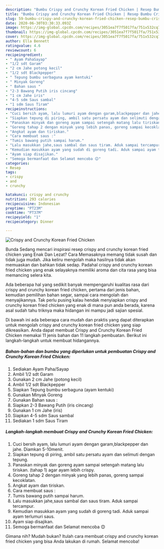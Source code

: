 ```yaml
---
description: "Bumbu Crispy and Crunchy Korean Fried Chicken | Resep Bumbu Crispy and Crunchy Korean Fried Chicken Yang Enak Dan Mudah"
title: "Bumbu Crispy and Crunchy Korean Fried Chicken | Resep Bumbu Crispy and Crunchy Korean Fried Chicken Yang Enak Dan Mudah"
slug: 59-bumbu-crispy-and-crunchy-korean-fried-chicken-resep-bumbu-crispy-and-crunchy-korean-fried-chicken-yang-enak-dan-mudah
date: 2020-06-30T03:30:33.093Z
image: https://img-global.cpcdn.com/recipes/3051ea7f7f5017fa/751x532cq70/crispy-and-crunchy-korean-fried-chicken-foto-resep-utama.jpg
thumbnail: https://img-global.cpcdn.com/recipes/3051ea7f7f5017fa/751x532cq70/crispy-and-crunchy-korean-fried-chicken-foto-resep-utama.jpg
cover: https://img-global.cpcdn.com/recipes/3051ea7f7f5017fa/751x532cq70/crispy-and-crunchy-korean-fried-chicken-foto-resep-utama.jpg
author: Ella Bennett
ratingvalue: 4.6
reviewcount: 6
recipeingredient:
- " Ayam PahaSayap"
- "1/2 sdt Garam"
- "2 cm Jahe potong kecil"
- "1/2 sdt Blackpepper"
- " Tepung bumbu serbaguna ayam kentuki"
- " Minyak Goreng"
- " Bahan saus "
- "2-3 Bawang Putih iris cincang"
- "1 cm Jahe iris"
- "4-5 sdm Saus sambal"
- "1 sdm Saus Tiram"
recipeinstructions:
- "Cuci bersih ayam, lalu lumuri ayam dengan garam,blackpepper dan jahe. Diamkan 5-10menit."
- "Siapkan tepung di piring, ambil satu persatu ayam dan selimuti dengan tepung."
- "Panaskan minyak dan goreng ayam sampai setengah matang lalu tiriskan. (tahap 1) agar ayam lebih crispy."
- "Goreng tahap 2 dengan minyak yang lebih panas, goreng sampai kecoklatan."
- "Angkat ayam dan tiriskan."
- "Cara membuat saus :"
- "Tumis bawang putih sampai harum."
- "Lalu masukkan jahe,saus sambal dan saus tiram. Aduk sampai tercampur."
- "Kemudian masukkan ayam yang sudah di goreng tadi. Aduk sampai ayam terlumuri saus."
- "Ayam siap disajikan."
- "Semoga bermanfaat dan Selamat mencoba 😊"
categories:
- Resep
tags:
- crispy
- and
- crunchy

katakunci: crispy and crunchy 
nutrition: 293 calories
recipecuisine: Indonesian
preptime: "PT23M"
cooktime: "PT37M"
recipeyield: "1"
recipecategory: Dinner

---
```



![Crispy and Crunchy Korean Fried Chicken](https://img-global.cpcdn.com/recipes/3051ea7f7f5017fa/751x532cq70/crispy-and-crunchy-korean-fried-chicken-foto-resep-utama.jpg)

Bunda Sedang mencari inspirasi resep crispy and crunchy korean fried chicken yang Enak Dan Lezat? Cara Memasaknya memang tidak susah dan tidak juga mudah. Jika keliru mengolah maka hasilnya tidak akan memuaskan dan bahkan tidak sedap. Padahal crispy and crunchy korean fried chicken yang enak selayaknya memiliki aroma dan cita rasa yang bisa memancing selera kita.

Ada beberapa hal yang sedikit banyak mempengaruhi kualitas rasa dari crispy and crunchy korean fried chicken, pertama dari jenis bahan, kemudian pemilihan bahan segar, sampai cara mengolah dan menyajikannya. Tak perlu pusing kalau hendak menyiapkan crispy and crunchy korean fried chicken yang enak di mana pun anda berada, karena asal sudah tahu triknya maka hidangan ini mampu jadi sajian spesial.




Di bawah ini ada beberapa cara mudah dan praktis yang dapat diterapkan untuk mengolah crispy and crunchy korean fried chicken yang siap dikreasikan. Anda dapat membuat Crispy and Crunchy Korean Fried Chicken memakai 11 jenis bahan dan 11 langkah pembuatan. Berikut ini langkah-langkah untuk membuat hidangannya.

<!--inarticleads1-->

##### Bahan-bahan dan bumbu yang diperlukan untuk pembuatan Crispy and Crunchy Korean Fried Chicken:

1. Sediakan  Ayam Paha/Sayap
1. Ambil 1/2 sdt Garam
1. Gunakan 2 cm Jahe (potong kecil)
1. Ambil 1/2 sdt Blackpepper
1. Siapkan  Tepung bumbu serbaguna (ayam kentuki)
1. Gunakan  Minyak Goreng
1. Gunakan  Bahan saus :
1. Siapkan 2-3 Bawang Putih (iris cincang)
1. Gunakan 1 cm Jahe (iris)
1. Siapkan 4-5 sdm Saus sambal
1. Sediakan 1 sdm Saus Tiram




<!--inarticleads2-->

##### Langkah-langkah membuat Crispy and Crunchy Korean Fried Chicken:

1. Cuci bersih ayam, lalu lumuri ayam dengan garam,blackpepper dan jahe. Diamkan 5-10menit.
1. Siapkan tepung di piring, ambil satu persatu ayam dan selimuti dengan tepung.
1. Panaskan minyak dan goreng ayam sampai setengah matang lalu tiriskan. (tahap 1) agar ayam lebih crispy.
1. Goreng tahap 2 dengan minyak yang lebih panas, goreng sampai kecoklatan.
1. Angkat ayam dan tiriskan.
1. Cara membuat saus :
1. Tumis bawang putih sampai harum.
1. Lalu masukkan jahe,saus sambal dan saus tiram. Aduk sampai tercampur.
1. Kemudian masukkan ayam yang sudah di goreng tadi. Aduk sampai ayam terlumuri saus.
1. Ayam siap disajikan.
1. Semoga bermanfaat dan Selamat mencoba 😊




Gimana nih? Mudah bukan? Itulah cara membuat crispy and crunchy korean fried chicken yang bisa Anda lakukan di rumah. Selamat mencoba!
